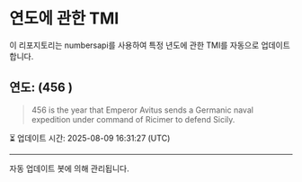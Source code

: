 
# 연도에 관한 TMI

이 리포지토리는 numbersapi를 사용하여 특정 년도에 관한 TMI를 자동으로 업데이트합니다.

## 연도: (456 )
> 456 is the year that Emperor Avitus sends a Germanic naval expedition under command of Ricimer to defend Sicily.

⏳ 업데이트 시간: 2025-08-09 16:31:27 (UTC)

---
자동 업데이트 봇에 의해 관리됩니다.

